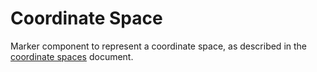 ﻿# Coordinate Space

Marker component to represent a coordinate space, as described in the [coordinate spaces](../coordinate-spaces) document.